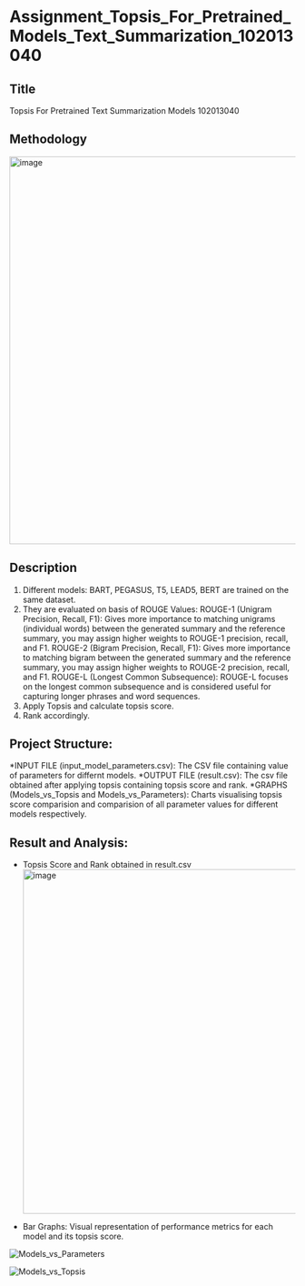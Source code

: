 # Assignment_Topsis_For_Pretrained_Models_Text_Summarization_102013040
## Title
Topsis For Pretrained Text Summarization Models 102013040
## Methodology 
<img width="682" alt="image" src="https://github.com/SanjanaSinha1/Assignment_Topsis_For_Pretrained_Models/assets/100065115/afd38662-1c74-483a-b0ca-ff4acbdb91b2">

## Description
1. Different models: BART, PEGASUS, T5, LEAD5, BERT are trained on the 
   same dataset.
2. They are evaluated on basis of ROUGE Values:
   ROUGE-1 (Unigram Precision, Recall, F1):
   Gives more importance to matching unigrams (individual words) between 
   the generated summary and the reference summary, you may assign higher 
   weights to ROUGE-1 precision, recall, and F1.
   ROUGE-2 (Bigram Precision, Recall, F1):
   Gives more importance to matching bigram between the generated summary 
   and the reference summary, you may assign higher weights to ROUGE-2 
   precision, recall, and F1.
   ROUGE-L (Longest Common Subsequence):
   ROUGE-L focuses on the longest common subsequence and is considered 
   useful for capturing longer phrases and word sequences. 
3. Apply Topsis and calculate topsis score.
4. Rank accordingly.

## Project Structure:
*INPUT FILE (input_model_parameters.csv): The CSV file containing value of parameters for differnt models.
*OUTPUT FILE (result.csv): The csv file obtained after applying topsis containing topsis score and rank.
*GRAPHS (Models_vs_Topsis and Models_vs_Parameters): Charts visualising topsis score comparision and comparision of all parameter values for different models respectively.

## Result and Analysis:
* Topsis Score and Rank obtained in result.csv
  <img width="606" alt="image" src="https://github.com/SanjanaSinha1/Assignment_Topsis_For_Pretrained_Models/assets/100065115/ce17b179-2516-4437-b646-0b76e662e3df">

* Bar Graphs: Visual representation of performance metrics for each model and its topsis score.

![Models_vs_Parameters](https://github.com/SanjanaSinha1/Assignment_Topsis_For_Pretrained_Models/assets/100065115/7eb2f0e6-1385-4e3a-8cfa-bf8486b51517)

![Models_vs_Topsis](https://github.com/SanjanaSinha1/Assignment_Topsis_For_Pretrained_Models/assets/100065115/9711546f-b0e1-4fd2-a16b-98c21fd35e7f)

